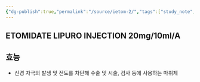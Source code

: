 ```yaml
---
{"dg-publish":true,"permalink":"/source/ietom-2/","tags":["study_note","source"],"created":"2025-08-20T10:45:30.000+09:00","updated":"2025-09-30T15:53:08.579+09:00"}
---
```


## ETOMIDATE LIPURO INJECTION 20mg/10ml/A
## 효능
- 신경 자극의 발생 및 전도를 차단해 수술 및 시술, 검사 등에 사용하는 마취제